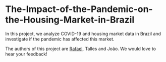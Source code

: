 # The-Impact-of-the-Pandemic-on-the-Housing-Market-in-Brazil
In this project, we analyze COVID-19 and housing market data in Brazil and investigate if the pandemic has affected this market.

The authors of this project are [Rafael](https://www.linkedin.com/in/rafaellt/), Talles and João. We would love to hear your feedback!
